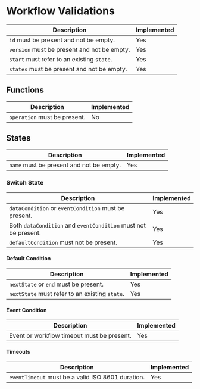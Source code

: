 # Workflow Validations

| Description                                 | Implemented |
|---------------------------------------------|-------------|
| `id` must be present and not be empty.      | Yes         |
| `version` must be present and not be empty. | Yes         |
| `start` must refer to an existing `state`.  | Yes         |
| `states` must be present and not be empty.  | Yes         |


## Functions

| Description                                                    | Implemented |
|----------------------------------------------------------------|-------------|
| `operation` must be present.                                   | No          |

## States

| Description                              | Implemented |
|------------------------------------------|-------------|
| `name` must be present and not be empty. | Yes         |


### Switch State

| Description                                                    | Implemented |
|----------------------------------------------------------------|-------------|
| `dataCondition` or `eventCondition` must be present.           | Yes         |
| Both `dataCondition` and `eventCondition` must not be present. | Yes         |
| `defaultCondition` must not be present.                        | Yes         |

#### Default Condition

| Description                                    | Implemented |
|------------------------------------------------|-------------|
| `nextState` or `end` must be present.          | Yes         |
| `nextState` must refer to an existing `state`. | Yes         |

#### Event Condition

| Description                                | Implemented |
|--------------------------------------------|-------------|
| Event or workflow timeout must be present. | Yes         |

#### Timeouts

| Description                                       | Implemented |
|---------------------------------------------------|-------------|
| `eventTimeout` must be a valid ISO 8601 duration. | Yes         |